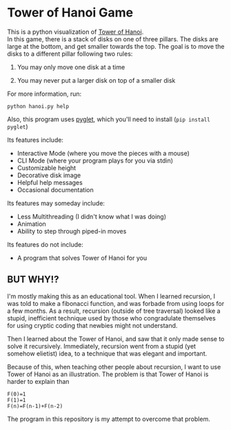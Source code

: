 Tower of Hanoi Game
===================

This is a python visualization of 
[Tower of Hanoi](https://en.wikipedia.org/wiki/Tower_of_Hanoi).  
In this game, there is a stack of disks on one of three pillars. The disks are 
large at the bottom, and get smaller towards the top. The goal is to move the 
disks to a different pillar following two rules:

1. You may only move one disk at a time

2. You may never put a larger disk on top of a smaller disk

For more information, run:

    python hanoi.py help

Also, this program uses [pyglet](https://bitbucket.org/pyglet/pyglet/wiki/Home), which
you'll need to install (`pip install pyglet`)

Its features include:

 * Interactive Mode (where you move the pieces with a mouse)
 * CLI Mode (where your program plays for you via stdin)
 * Customizable height
 * Decorative disk image
 * Helpful help messages
 * Occasional documentation

Its features may someday include:

 * Less Multithreading (I didn't know what I was doing)
 * Animation
 * Ability to step through piped-in moves

Its features do not include:

 * A program that solves Tower of Hanoi for you

BUT WHY!?
---------

I'm mostly making this as an educational tool. When I learned recursion, I was
told to make a fibonacci function, and was forbade from using loops for a few
months. As a result, recursion  (outside of tree traversal) looked like a 
stupid, inefficient technique used by those who congradulate themselves for 
using cryptic coding that newbies might not understand.

Then I learned about the Tower of Hanoi, and saw that it only made sense to
solve it recursively.  Immediately, recursion went from a stupid (yet somehow
elietist) idea, to a technique that was elegant and important.

Because of this, when teaching other people about recursion, I want to use
Tower of Hanoi as an illustration.  The problem is that Tower of Hanoi is
harder to explain than

    F(0)=1
    F(1)=1
    F(n)=F(n-1)+F(n-2)

The program in this repository is my attempt to overcome that problem.